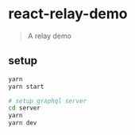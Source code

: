 # react-relay-demo

> A relay demo

## setup

```bash
yarn
yarn start

# setup graphql server
cd server
yarn
yarn dev
```
